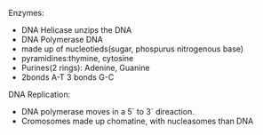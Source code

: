 Enzymes:
 - DNA Helicase unzips the DNA
 - DNA Polymerase
 DNA
  - made up of nucleotieds(sugar, phospurus nitrogenous base)
  - pyramidines:thymine, cytosine
  - Purines(2 rings): Adenine, Guanine
  - 2bonds A-T 3 bonds G-C

DNA Replication:
 - DNA polymerase moves in a 5´ to 3´ direaction. 
 - Cromosomes made up chomatine, with nucleasomes than DNA
<!--stackedit_data:
eyJoaXN0b3J5IjpbLTEyODUwNzA1NDYsLTIwODg3NDY2MTJdfQ
==
-->